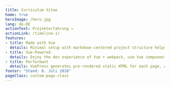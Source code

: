```yaml
---
title: Curriculum Vitae
home: true
heroImage: /hero.jpg
lang: de-DE
actionText: Projekterfahrung →
actionLink: /timeline-1/
features:
- title: Made with Vue
  details: Minimal setup with markdown-centered project structure helps you focus on writing.
- title: Vue-Powered
  details: Enjoy the dev experience of Vue + webpack, use Vue components in markdown, and develop custom themes with Vue.
- title: Performant
  details: VuePress generates pre-rendered static HTML for each page, and runs as an SPA once a page is loaded.
footer: "Stand: 8. Juli 2018"
pageClass: custom-page-class
---
```

